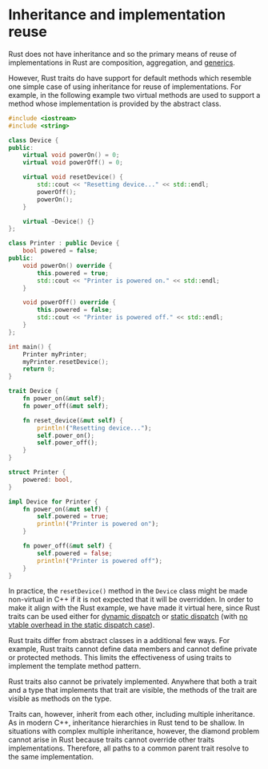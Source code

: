 # Inheritance and implementation reuse

Rust does not have inheritance and so the primary means of reuse of
implementations in Rust are composition, aggregation, and
[generics](./idioms/data_modeling/templates.md).

However, Rust traits do have support for default methods which resemble one
simple case of using inheritance for reuse of implementations. For example, in
the following example two virtual methods are used to support a method whose
implementation is provided by the abstract class.

<div class="comparison">

```cpp
#include <iostream>
#include <string>

class Device {
public:
    virtual void powerOn() = 0;
    virtual void powerOff() = 0;

    virtual void resetDevice() {
        std::cout << "Resetting device..." << std::endl;
        powerOff();
        powerOn();
    }

    virtual ~Device() {}
};

class Printer : public Device {
    bool powered = false;
public:
    void powerOn() override {
        this.powered = true;
        std::cout << "Printer is powered on." << std::endl;
    }

    void powerOff() override {
        this.powered = false;
        std::cout << "Printer is powered off." << std::endl;
    }
};

int main() {
    Printer myPrinter;
    myPrinter.resetDevice();
    return 0;
}
```

```rust
trait Device {
    fn power_on(&mut self);
    fn power_off(&mut self);

    fn reset_device(&mut self) {
        println!("Resetting device...");
        self.power_on();
        self.power_off();
    }
}

struct Printer {
    powered: bool,
}

impl Device for Printer {
    fn power_on(&mut self) {
        self.powered = true;
        println!("Printer is powered on");
    }

    fn power_off(&mut self) {
        self.powered = false;
        println!("Printer is powered off");
    }
}
```

</div>

In practice, the `resetDevice()` method in the `Device` class might be made
non-virtual in C++ if it is not expected that it will be overridden. In order to
make it align with the Rust example, we have made it virtual here, since Rust
traits can be used either for [dynamic
dispatch](./idioms/data_modeling/abstract_classes.md) or [static
dispatch](/idioms/data_modeling/concepts.md) (with [no vtable overhead in the
static dispatch
case](./idioms/data_modeling/abstract_classes.md#vtables-and-rust-trait-object-types)).

Rust traits differ from abstract classes in a additional few ways. For example,
Rust traits cannot define data members and cannot define private or protected
methods. This limits the effectiveness of using traits to implement the template
method pattern.

Rust traits also cannot be privately implemented. Anywhere that both a trait
and a type that implements that trait are visible, the methods of the trait are
visible as methods on the type.

Traits can, however, inherit from each other, including multiple inheritance. As
in modern C++, inheritance hierarchies in Rust tend to be shallow. In situations
with complex multiple inheritance, however, the diamond problem cannot arise in
Rust because traits cannot override other traits implementations. Therefore, all
paths to a common parent trait resolve to the same implementation.
